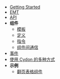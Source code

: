 - [Getting Started](./getting-started.md)
- [EMT](./emt.md)
- [API](./api.md)
- **组件**
  - [模板](./templates.md)
  - [定义](./definition.md)
  - [指令](./directives.md)
  - [组件间通信](./components.md)
- [事件](./events.md)
- [使用 Cydon 的多种方式](./usage.md)
- **示例**
  - [翻页表格组件](./s-table.md)
